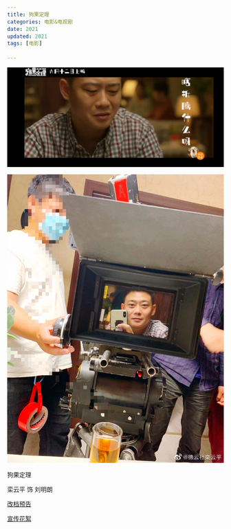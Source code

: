 ```yaml
---
title: 狗果定理
categories: 电影&电视剧
date: 2021
updated: 2021
tags: [电影]

---
```


![](https://raw.githubusercontent.com/rhenginium/image/main/Screenshot_20210418_210926_com.sina.weibo.jpg)

![](https://raw.githubusercontent.com/rhenginium/image/main/img-16166945698095ff1276d9d95766b1277ef4646dd526b.jpg)

狗果定理

栾云平 饰 刘明朗

[改档预告](https://m.weibo.cn/7378501800/4627634917218598 )

[宣传花絮](https://m.weibo.cn/7378501800/4636709713875590)